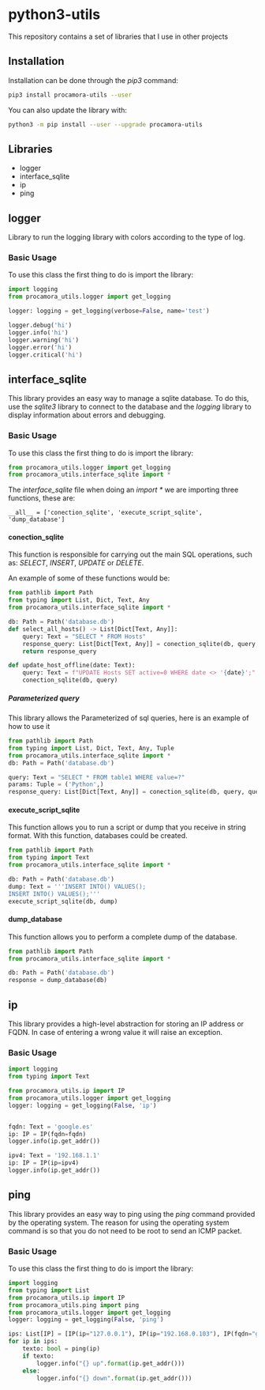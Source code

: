 # python3-utils

This repository contains a set of libraries that I use in other projects

## Installation

Installation can be done through the _pip3_ command:

```bash
pip3 install procamora-utils --user
```

You can also update the library with:

```bash
python3 -m pip install --user --upgrade procamora-utils
```


## Libraries


- logger
- interface_sqlite
- ip
- ping




## logger

Library to run the logging library with colors according to the type of log.


### Basic Usage


To use this class the first thing to do is import the library:


```python
import logging
from procamora_utils.logger import get_logging

logger: logging = get_logging(verbose=False, name='test')

logger.debug('hi')
logger.info('hi')
logger.warning('hi')
logger.error('hi')
logger.critical('hi')
```








## interface_sqlite

This library provides an easy way to manage a sqlite database. To do this, use the _sqlite3_ library to connect to the database and the _logging_ library to display information about errors and debugging.

### Basic Usage

To use this class the first thing to do is import the library:

```python
from procamora_utils.logger import get_logging
from procamora_utils.interface_sqlite import *
```

The _interface_sqlite_ file when doing an _import *_ we are importing three functions, these are:



    __all__ = ['conection_sqlite', 'execute_script_sqlite', 'dump_database']



#### conection_sqlite

This function is responsible for carrying out the main SQL operations, such as: _SELECT_, _INSERT_, _UPDATE_ or _DELETE_.


An example of some of these functions would be:


```python
from pathlib import Path
from typing import List, Dict, Text, Any
from procamora_utils.interface_sqlite import *

db: Path = Path('database.db')
def select_all_hosts() -> List[Dict[Text, Any]]:
    query: Text = "SELECT * FROM Hosts"
    response_query: List[Dict[Text, Any]] = conection_sqlite(db, query, is_dict=True)
    return response_query

def update_host_offline(date: Text):
    query: Text = f"UPDATE Hosts SET active=0 WHERE date <> '{date}';"
    conection_sqlite(db, query)
```


##### Parameterized query

This library allows the Parameterized of sql queries, here is an example of how to use it

```python
from pathlib import Path
from typing import List, Dict, Text, Any, Tuple
from procamora_utils.interface_sqlite import *
db: Path = Path('database.db')

query: Text = "SELECT * FROM table1 WHERE value=?"
params: Tuple = ('Python',)
response_query: List[Dict[Text, Any]] = conection_sqlite(db, query, query_params=params, is_dict=True)
```



#### execute_script_sqlite


This function allows you to run a script or dump that you receive in string format. With this function, databases could be created.


```python
from pathlib import Path
from typing import Text
from procamora_utils.interface_sqlite import *

db: Path = Path('database.db')
dump: Text = '''INSERT INTO() VALUES();
INSERT INTO() VALUES();'''
execute_script_sqlite(db, dump)
```

#### dump_database


This function allows you to perform a complete dump of the database.




```python
from pathlib import Path
from procamora_utils.interface_sqlite import *

db: Path = Path('database.db')
response = dump_database(db)
```



## ip

This library provides a high-level abstraction for storing an IP address or FQDN. In case of entering a wrong value it will raise an exception.

### Basic Usage

```python
import logging
from typing import Text

from procamora_utils.ip import IP
from procamora_utils.logger import get_logging
logger: logging = get_logging(False, 'ip')


fqdn: Text = 'google.es'
ip: IP = IP(fqdn=fqdn)
logger.info(ip.get_addr())

ipv4: Text = '192.168.1.1'
ip: IP = IP(ip=ipv4)
logger.info(ip.get_addr())
```



## ping

This library provides an easy way to ping using the _ping_ command provided by the operating system. The reason for using the operating system command is so that you do not need to be root to send an ICMP packet.

### Basic Usage


To use this class the first thing to do is import the library:


```python
import logging
from typing import List
from procamora_utils.ip import IP
from procamora_utils.ping import ping
from procamora_utils.logger import get_logging
logger: logging = get_logging(False, 'ping')

ips: List[IP] = [IP(ip="127.0.0.1"), IP(ip="192.168.0.103"), IP(fqdn="google.es"), IP(fqdn="google.false")]
for ip in ips:
    texto: bool = ping(ip)
    if texto:
        logger.info("{} up".format(ip.get_addr()))
    else:
        logger.info("{} down".format(ip.get_addr()))
```








